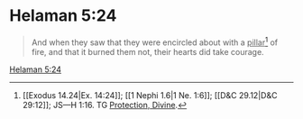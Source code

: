 # Helaman 5:24

> And when they saw that they were encircled about with a <u>pillar</u>[^a] of fire, and that it burned them not, their hearts did take courage.

[Helaman 5:24](https://www.churchofjesuschrist.org/study/scriptures/bofm/hel/5?lang=eng&id=p24#p24)


[^a]: [[Exodus 14.24|Ex. 14:24]]; [[1 Nephi 1.6|1 Ne. 1:6]]; [[D&C 29.12|D&C 29:12]]; JS—H 1:16. TG [Protection, Divine](https://www.churchofjesuschrist.org/study/scriptures/tg/protection-divine?lang=eng).

